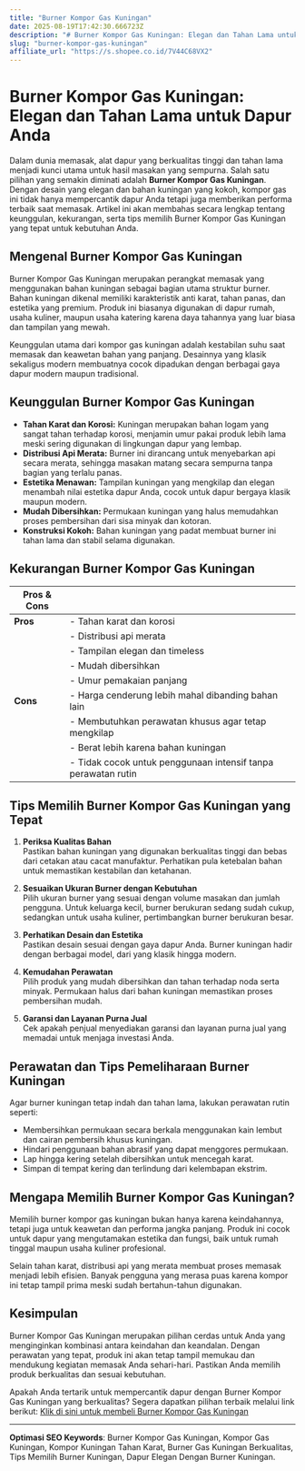 ```yaml
---
title: "Burner Kompor Gas Kuningan"
date: 2025-08-19T17:42:30.666723Z
description: "# Burner Kompor Gas Kuningan: Elegan dan Tahan Lama untuk Dapur Anda..."
slug: "burner-kompor-gas-kuningan"
affiliate_url: "https://s.shopee.co.id/7V44C68VX2"
---
```

# Burner Kompor Gas Kuningan: Elegan dan Tahan Lama untuk Dapur Anda

Dalam dunia memasak, alat dapur yang berkualitas tinggi dan tahan lama menjadi kunci utama untuk hasil masakan yang sempurna. Salah satu pilihan yang semakin diminati adalah **Burner Kompor Gas Kuningan**. Dengan desain yang elegan dan bahan kuningan yang kokoh, kompor gas ini tidak hanya mempercantik dapur Anda tetapi juga memberikan performa terbaik saat memasak. Artikel ini akan membahas secara lengkap tentang keunggulan, kekurangan, serta tips memilih Burner Kompor Gas Kuningan yang tepat untuk kebutuhan Anda.

## Mengenal Burner Kompor Gas Kuningan

Burner Kompor Gas Kuningan merupakan perangkat memasak yang menggunakan bahan kuningan sebagai bagian utama struktur burner. Bahan kuningan dikenal memiliki karakteristik anti karat, tahan panas, dan estetika yang premium. Produk ini biasanya digunakan di dapur rumah, usaha kuliner, maupun usaha katering karena daya tahannya yang luar biasa dan tampilan yang mewah.

Keunggulan utama dari kompor gas kuningan adalah kestabilan suhu saat memasak dan keawetan bahan yang panjang. Desainnya yang klasik sekaligus modern membuatnya cocok dipadukan dengan berbagai gaya dapur modern maupun tradisional.

## Keunggulan Burner Kompor Gas Kuningan

- **Tahan Karat dan Korosi:** Kuningan merupakan bahan logam yang sangat tahan terhadap korosi, menjamin umur pakai produk lebih lama meski sering digunakan di lingkungan dapur yang lembap.
- **Distribusi Api Merata:** Burner ini dirancang untuk menyebarkan api secara merata, sehingga masakan matang secara sempurna tanpa bagian yang terlalu panas.
- **Estetika Menawan:** Tampilan kuningan yang mengkilap dan elegan menambah nilai estetika dapur Anda, cocok untuk dapur bergaya klasik maupun modern.
- **Mudah Dibersihkan:** Permukaan kuningan yang halus memudahkan proses pembersihan dari sisa minyak dan kotoran.
- **Konstruksi Kokoh:** Bahan kuningan yang padat membuat burner ini tahan lama dan stabil selama digunakan.

## Kekurangan Burner Kompor Gas Kuningan

| **Pros & Cons** |                                              |
|----------------|----------------------------------------------|
| **Pros**     | - Tahan karat dan korosi                     |
|                | - Distribusi api merata                     |
|                | - Tampilan elegan dan timeless             |
|                | - Mudah dibersihkan                         |
|                | - Umur pemakaian panjang                     |
| **Cons**     | - Harga cenderung lebih mahal dibanding bahan lain | 
|                | - Membutuhkan perawatan khusus agar tetap mengkilap | 
|                | - Berat lebih karena bahan kuningan         | 
|                | - Tidak cocok untuk penggunaan intensif tanpa perawatan rutin | 

## Tips Memilih Burner Kompor Gas Kuningan yang Tepat

1. **Periksa Kualitas Bahan**  
Pastikan bahan kuningan yang digunakan berkualitas tinggi dan bebas dari cetakan atau cacat manufaktur. Perhatikan pula ketebalan bahan untuk memastikan kestabilan dan ketahanan.

2. **Sesuaikan Ukuran Burner dengan Kebutuhan**  
Pilih ukuran burner yang sesuai dengan volume masakan dan jumlah pengguna. Untuk keluarga kecil, burner berukuran sedang sudah cukup, sedangkan untuk usaha kuliner, pertimbangkan burner berukuran besar.

3. **Perhatikan Desain dan Estetika**  
Pastikan desain sesuai dengan gaya dapur Anda. Burner kuningan hadir dengan berbagai model, dari yang klasik hingga modern.

4. **Kemudahan Perawatan**  
Pilih produk yang mudah dibersihkan dan tahan terhadap noda serta minyak. Permukaan halus dari bahan kuningan memastikan proses pembersihan mudah.

5. **Garansi dan Layanan Purna Jual**  
Cek apakah penjual menyediakan garansi dan layanan purna jual yang memadai untuk menjaga investasi Anda.

## Perawatan dan Tips Pemeliharaan Burner Kuningan

Agar burner kuningan tetap indah dan tahan lama, lakukan perawatan rutin seperti:

- Membersihkan permukaan secara berkala menggunakan kain lembut dan cairan pembersih khusus kuningan.
- Hindari penggunaan bahan abrasif yang dapat menggores permukaan.
- Lap hingga kering setelah dibersihkan untuk mencegah karat.
- Simpan di tempat kering dan terlindung dari kelembapan ekstrim.

## Mengapa Memilih Burner Kompor Gas Kuningan?

Memilih burner kompor gas kuningan bukan hanya karena keindahannya, tetapi juga untuk keawetan dan performa jangka panjang. Produk ini cocok untuk dapur yang mengutamakan estetika dan fungsi, baik untuk rumah tinggal maupun usaha kuliner profesional.

Selain tahan karat, distribusi api yang merata membuat proses memasak menjadi lebih efisien. Banyak pengguna yang merasa puas karena kompor ini tetap tampil prima meski sudah bertahun-tahun digunakan.

## Kesimpulan

Burner Kompor Gas Kuningan merupakan pilihan cerdas untuk Anda yang menginginkan kombinasi antara keindahan dan keandalan. Dengan perawatan yang tepat, produk ini akan tetap tampil memukau dan mendukung kegiatan memasak Anda sehari-hari. Pastikan Anda memilih produk berkualitas dan sesuai kebutuhan.

Apakah Anda tertarik untuk mempercantik dapur dengan Burner Kompor Gas Kuningan yang berkualitas? Segera dapatkan pilihan terbaik melalui link berikut: [Klik di sini untuk membeli Burner Kompor Gas Kuningan](https://s.shopee.co.id/7V44C68VX2)

---

**Optimasi SEO Keywords**: Burner Kompor Gas Kuningan, Kompor Gas Kuningan, Kompor Kuningan Tahan Karat, Burner Gas Kuningan Berkualitas, Tips Memilih Burner Kuningan, Dapur Elegan Dengan Burner Kuningan.